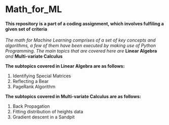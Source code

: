 # Math_for_ML

#### This repository is a part of a coding assignment, which involves fulfiling a given set of criteria

*The math for Machine Learning comprises of a set of key concepts and algorithms, a few of them have been executed by making use of Python Programming.
The main topics that are covered here are* **Linear Algebra** *and* **Multi-variate Calculus** 

**The subtopics covered in Linear Algebra are as follows:**

1. Identifying Special Matrices
2. Reflecting a Bear
3. PageRank Algorithm

**The subtopics covered in Multi-variate Calculus are as follows:**

1. Back Propagation
2. Fitting distribution of heights data
3. Gradient descent in a Sandpit 
